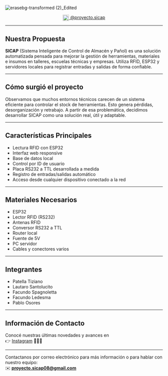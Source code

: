 ![erasebg-transformed (2)_Edited](https://github.com/user-attachments/assets/8eb748f6-3675-4d02-9954-1f70998ea98e)

<div align="center">
  <a href="https://www.instagram.com/proyecto.sicap/" target="_blank" rel="noopener noreferrer">
    <img src="https://cdn-icons-png.flaticon.com/512/174/174855.png" width="20" alt="Instagram" style="vertical-align: middle;">
    @proyecto.sicap
  </a>
</div>

---

## Nuestra Propuesta

**SICAP** (Sistema Inteligente de Control de Almacén y Pañol) es una solución automatizada pensada para mejorar la gestión de herramientas, materiales e insumos en talleres, escuelas técnicas y empresas. Utiliza RFID, ESP32 y servidores locales para registrar entradas y salidas de forma confiable.

---

## Cómo surgió el proyecto

Observamos que muchos entornos técnicos carecen de un sistema eficiente para controlar el stock de herramientas. Esto genera pérdidas, desorganización y retrabajo. A partir de esa problemática, decidimos desarrollar SICAP como una solución real, útil y adaptable.

---

## Características Principales

- Lectura RFID con ESP32  
- Interfaz web responsive  
- Base de datos local  
- Control por ID de usuario  
- Placa RS232 a TTL desarrollada a medida  
- Registro de entradas/salidas automático  
- Acceso desde cualquier dispositivo conectado a la red

---

## Materiales Necesarios

- ESP32  
- Lector RFID (RS232)  
- Antenas RFID  
- Conversor RS232 a TTL  
- Router local  
- Fuente de 5V  
- PC servidor  
- Cables y conectores varios  

---

## Integrantes

- Patella Tiziano  
- Lautaro Santolucito  
- Facundo Spagnoletta  
- Facundo Ledesma  
- Pablo Osores  

---

## Información de Contacto

Conocé nuestras últimas novedades y avances en  
👉 [Instagram](https://www.instagram.com/proyecto.sicap/) 📱🙌🎉

---

Contactanos por correo electrónico para más información o para hablar con nuestro equipo:  
✉️ **proyecto.sicap08@gmail.com**
